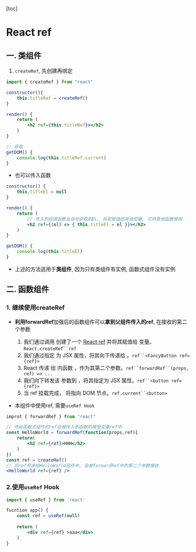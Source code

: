 [toc]

# React ref

## 一. 类组件

1. `createRef`, 先创建再绑定

```jsx
import { createRef } from "react"

constructor(){
    this.titleRef = createRef()
}

render() {
    return (
    	<h2 ref={this.titleRef}></h2>
    )
}

// 获取
getDOM() {
    console.log(this.titleRef.current)
}
```

- 也可以传入函数

```jsx
constructor() {
    this.titleEl = null
}

render() {
    return (
        // 传入的回调函数会自动获取到EL, 将其赋值给其他变量, 可供其他函数使用
    	<h2 ref={(el) => { this.titleEl = el }}></h2>
    )
}

getDOM() {
    console.log(this.titleEl)
}
```



- 上述的方法适用于**类组件**, 因为只有类组件有实例, 函数式组件没有实例

## 二.  函数组件

### 1. 继续使用createRef

- **利用forwardRef**加强后的函数组件可以**拿到父组件传入的ref**, 在接收的第二个参数

  1. 我们通过调用 创建了一个 [React ref](https://react.docschina.org/docs/refs-and-the-dom.html) 并将其赋值给 变量。`React.createRef``ref`
  2. 我们通过指定 为 JSX 属性，将其向下传递给 。`ref``<FancyButton ref={ref}>`
  3. React 传递 给 内函数 ，作为其第二个参数。`ref``forwardRef``(props, ref) => ...`
  4. 我们向下转发该 参数到 ，将其指定为 JSX 属性。`ref``<button ref={ref}>`
  5. 当 ref 挂载完成， 将指向 DOM 节点。`ref.current``<button>`

- 本组件中使用ref, 需要`useRef Hook`

```jsx
improt { forwardRef } from "react"

// 传给函数式组件的ref会被传入到函数的接受变量ref中
const HelloWorld = forwardRef(function(props,ref){
    return(
    	<h2 ref={ref}>HHH</h2>
    )
})
const ref = createRef()
// 将ref传递给HelloWorld组件中, 会被forwardRef中的第二个参数接收
<HelloWorld ref={ref} />
```



### 2.**使用`useRef` Hook**

```jsx
import { useRef } from 'react'

fucntion app() {
	const ref = useRef(null)
    
    return (
    	<div ref={ref} >aaa</div>
    )
}
```

